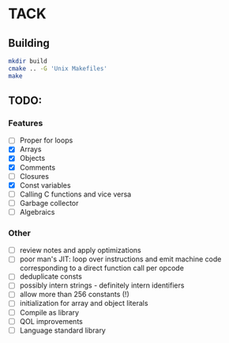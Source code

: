 # TACK

## Building

```bash
mkdir build
cmake .. -G 'Unix Makefiles'
make
```

## TODO:

### Features
- [ ] Proper for loops
- [x] Arrays
- [x] Objects
- [x] Comments
- [ ] Closures
- [x] Const variables
- [ ] Calling C functions and vice versa
- [ ] Garbage collector
- [ ] Algebraics

### Other
- [ ] review notes and apply optimizations
- [ ] poor man's JIT: loop over instructions and emit machine code corresponding to a direct function call per opcode
- [ ] deduplicate consts
- [ ] possibly intern strings - definitely intern identifiers
- [ ] allow more than 256 constants (!)
- [ ] initialization for array and object literals
- [ ] Compile as library
- [ ] QOL improvements
- [ ] Language standard library